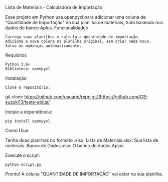 Lista de Materiais - Calculadora de Importação

Esse projeto em Python usa openpyxl para adicionar uma coluna de "Quantidade de Importação" na sua planilha de materiais, tudo baseado nos dados do banco Aplus.
Funcionalidades

    Carrega suas planilhas e calcula a quantidade de importação.
    Adiciona a nova coluna na planilha original, sem criar nada novo.
    Salva as mudanças automaticamente.

Requisitos

    Python 3.8+
    Biblioteca: openpyxl

Instalação

    Clone o repositório:

git clone https://github.com/usuario/repo.git](https://github.com/GS-suzuki13/teste-aplus/

Instale a dependência:

    pip install openpyxl

Como Usar

Tenha duas planilhas no formato .xlsx:
    Lista de Materiais.xlsx: Sua lista de materiais.
    Banco de Dados.xlsx: O banco de dados Aplus.

Execute o script:

    python script.py

Pronto! A coluna "QUANTIDADE DE IMPORTAÇÃO" vai estar na sua planilha.
